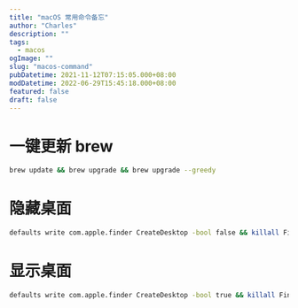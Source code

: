 ```yaml
---
title: "macOS 常用命令备忘"
author: "Charles"
description: ""
tags:
  - macos
ogImage: ""
slug: "macos-command"
pubDatetime: 2021-11-12T07:15:05.000+08:00
modDatetime: 2022-06-29T15:45:18.000+08:00
featured: false
draft: false
---
```


# 一键更新 brew

```bash
brew update && brew upgrade && brew upgrade --greedy
```

# 隐藏桌面

```bash
defaults write com.apple.finder CreateDesktop -bool false && killall Finder
```

# 显示桌面

```bash
defaults write com.apple.finder CreateDesktop -bool true && killall Finder
```
